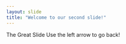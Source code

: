```yaml
---
layout: slide
title: "Welcome to our second slide!"
---
```

The Great Slide
Use the left arrow to go back!
